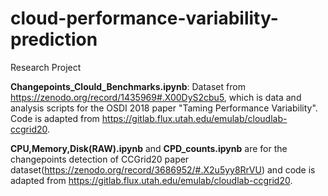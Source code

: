 # cloud-performance-variability-prediction
Research Project

**Changepoints_Clould_Benchmarks.ipynb**: Dataset from https://zenodo.org/record/1435969#.X00DyS2cbu5, which is data and analysis scripts for the OSDI 2018 paper "Taming Performance Variability". Code is adapted from https://gitlab.flux.utah.edu/emulab/cloudlab-ccgrid20.

**CPU,Memory,Disk(RAW).ipynb** and **CPD_counts.ipynb** are for the changepoints detection of CCGrid20 paper dataset(https://zenodo.org/record/3686952/#.X2u5yy8RrVU) and code is adapted from https://gitlab.flux.utah.edu/emulab/cloudlab-ccgrid20.
